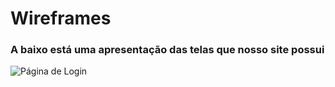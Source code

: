 # Wireframes

### A baixo está uma apresentação das telas que nosso site possui

![Página de Login](https://github.com/bischoflima/biblioteca.saber/tree/main/wireframes/imagens-wireframes/alunos.svg)